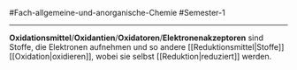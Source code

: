 #Fach-allgemeine-und-anorganische-Chemie  #Semester-1

---

**Oxidationsmittel**/**Oxidantien**/**Oxidatoren**/**Elektronenakzeptoren** sind Stoffe, die Elektronen aufnehmen und so andere [[Reduktionsmittel|Stoffe]] [[Oxidation|oxidieren]], wobei sie selbst [[Reduktion|reduziert]] werden.